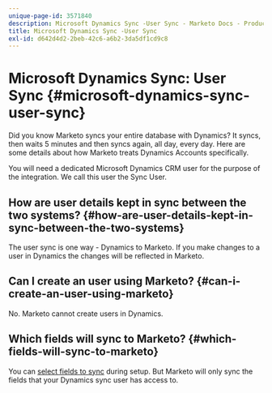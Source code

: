 ```yaml
---
unique-page-id: 3571840
description: Microsoft Dynamics Sync -User Sync - Marketo Docs - Product Documentation
title: Microsoft Dynamics Sync -User Sync
exl-id: d642d4d2-2beb-42c6-a6b2-3da5df1cd9c8
---
```

# Microsoft Dynamics Sync: User Sync {#microsoft-dynamics-sync-user-sync}

Did you know Marketo syncs your entire database with Dynamics? It syncs, then waits 5 minutes and then syncs again, all day, every day. Here are some details about how Marketo treats Dynamics Accounts specifically.

You will need a dedicated Microsoft Dynamics CRM user for the purpose of the integration. We call this user the Sync User.

## How are user details kept in sync between the two systems? {#how-are-user-details-kept-in-sync-between-the-two-systems}

The user sync is one way - Dynamics to Marketo. If you make changes to a user in Dynamics the changes will be reflected in Marketo.

## Can I create an user using Marketo? {#can-i-create-an-user-using-marketo}

No. Marketo cannot create users in Dynamics.

## Which fields will sync to Marketo? {#which-fields-will-sync-to-marketo}

You can [select fields to sync](/help/marketo/product-docs/crm-sync/microsoft-dynamics-sync/sync-setup/microsoft-dynamics-365/step-3-of-3-connect.md#select-fields-to-sync) during setup. But Marketo will only sync the fields that your Dynamics sync user has access to.
